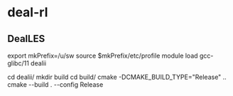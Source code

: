# deal-rl



## DealLES
export mkPrefix=/u/sw
source $mkPrefix/etc/profile
module load gcc-glibc/11 dealii

cd dealii/
mkdir build
cd build/
cmake -DCMAKE_BUILD_TYPE="Release" .. 
cmake --build . --config Release
